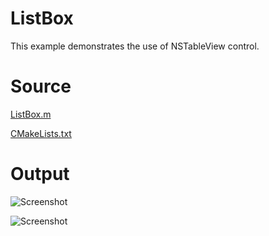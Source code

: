 # ListBox

This example demonstrates the use of NSTableView control.

# Source

[ListBox.m](./ListBox.m)

[CMakeLists.txt](./CMakeLists.txt)

# Output

![Screenshot](../../../docs/Pictures/ListBox.png)

![Screenshot](../../../docs/Pictures/ListBoxDark.png)
